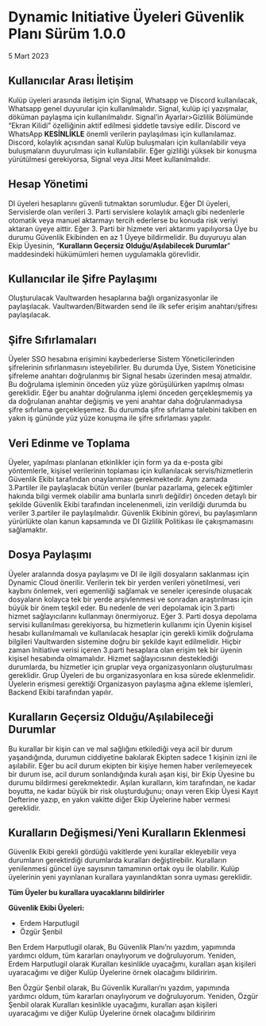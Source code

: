 # Dynamic Initiative Üyeleri Güvenlik Planı Sürüm 1.0.0
5 Mart 2023

## Kullanıcılar Arası İletişim
Kulüp üyeleri arasında iletişim için Signal, Whatsapp ve Discord kullanılacak, Whatsapp genel duyurular için kullanılmalıdır. Signal, kulüp içi yazışmalar, döküman paylaşma için kullanılmalıdır. Signal’in Ayarlar>Gizlilik Bölümünde “Ekran Kilidi” özelliğinin aktif edilmesi şiddetle tavsiye edilir. Discord ve WhatsApp **KESİNLİKLE** önemli verilerin paylaşılması için kullanılamaz. Discord, kolaylık açısından sanal Kulüp buluşmaları için kullanılabilir veya buluşmaların duyurulması için kullanılabilir. Eğer gizliliği yüksek bir konuşma yürütülmesi gerekiyorsa, Signal veya Jitsi Meet kullanılmalıdır.

## Hesap Yönetimi
DI üyeleri hesaplarını güvenli tutmaktan sorumludur. Eğer DI üyeleri, Servislerde olan verileri 3. Parti servislere kolaylık amaçlı gibi nedenlerle otomatik veya manuel aktarmayı tercih ederlerse bu konuda risk veriyi aktaran üyeye aittir. Eğer 3. Parti bir hizmete veri aktarımı yapılıyorsa Üye bu durumu Güvenlik Ekibinden en az 1 Üyeye bildirmelidir. Bu duyuruyu alan Ekip Üyesinin, “**Kuralların Geçersiz Olduğu/Aşılabilecek Durumlar**” maddesindeki hükümümleri hemen uygulamakla görevlidir.

## Kullanıcılar ile Şifre Paylaşımı
Oluşturulacak Vaultwarden hesaplarına bağlı organizasyonlar ile paylaşılacak. Vaultwarden/Bitwarden send ile ilk sefer erişim anahtarı/şifresı paylaşılacak.

## Şifre Sıfırlamaları
Üyeler SSO hesabına erişimini kaybederlerse Sistem Yöneticilerinden şifrelerinin sıfırlanmasını isteyebilirler. Bu durumda Üye, Sistem Yöneticisine şifreleme anahtarı doğrulanmış bir Signal hesabı üzerinden mesaj atmaldır. Bu doğrulama işleminin önceden yüz yüze görüşülürken yapılmış olması gereklidir. Eğer bu anahtar doğrulanma işlemi önceden gerçekleşmemiş ya da doğrulanan anahtar değişmiş ve yeni anahtar daha doğrulanmadıysa şifre sıfırlama gerçekleşemez. Bu durumda şifre sıfırlama talebini takiben en yakın iş gününde yüz yüze konuşma ile şifre sıfırlaması yapılır.

## Veri Edinme ve Toplama
Üyeler, yapılması planlanan etkinlikler için form ya da e-posta gibi yöntemlerle, kişisel verilerinin toplaması için kullanılacak servis/hizmetlerin Güvenlik Ekibi tarafından onaylanması gerekmektedir. Aynı zamada 3.Partiler ile paylaşlacak bütün veriler (bunlar pazarlama, gelecek eğitimler hakında bilgi vermek olabilir ama bunlarla sınırlı değildir) önceden detaylı bir şekilde Güvenlik Ekibi  tarafından incelenenmeli, izin verildiği durumda bu veriler 3.partiler ile paylaşılmalıdır. Güvenlik Ekibinin görevi, bu paylaşımların yürürlükte olan kanun kapsamında ve DI Gizlilik Politikası ile çakışmamasını sağlamaktır.

## Dosya Paylaşımı
Üyeler aralarında dosya paylaşımı ve DI ile ilgili dosyaların saklanması için Dynamic Cloud önerilir. Verilerin tek bir yerden verileri yönetilmesi, veri kaybını önlemek, veri egemenliği sağlamak ve seneler içeresinde oluşacak dosyaların kolayca tek bir yerde arşivlenmesi ve sonradan araştırılması için büyük bir önem teşkil eder. Bu nedenle de veri depolamak için 3.parti hizmet sağlayıcılarını kullanmayı önermiyoruz. Eğer 3. Parti dosya depolama servisi kullanılması gerekiyorsa, bu hizmetlerin kullanımı için Üyenin kişisel hesabı kullanılmamalı ve kullanılacak hesaplar için gerekli kimlik doğrulama bilgileri Vaultwarden sistemine doğru bir şekilde kayıt edilmelidir. Hiçbir zaman Initiative verisi içeren 3.parti hesaplara olan erişim tek bir üyenin kişisel hesabında olmamalıdır. Hizmet sağlayıcısının desteklediği durumlarda, bu hizmetler için gruplar veya organizasyonların oluşturulması gereklidir. Grup Üyeleri de bu organizasyonlara en kısa sürede eklenmelidir. Üyelerin erişmesi gerektiği Organizasyon paylaşma ağına ekleme işlemleri, Backend Ekibi tarafından yapılır.

## Kuralların Geçersiz Olduğu/Aşılabileceği Durumlar
Bu kurallar bir kişin can ve mal sağlığını etkilediği veya acil bir durum yaşandığında, durumun ciddiyetine bakılarak Ekipten sadece 1 kişinin izni ile aşılabilir. Eğer bu acil durum ekipten bir kişiye hemen haber verilemeyecek bir durum ise, acil durum sonlandığında kuralı aşan kişi, bir Ekip Üyesine bu durumu bildirmesi gerekmektedir. Aşılan kuralların, kim tarafından, ne kadar boyutta, ne kadar büyük bir risk oluşturduğunu; onayı veren Ekip Üyesi Kayıt Defterine yazıp, en yakın vakitte diğer Ekip Üyelerine haber vermesi gereklidir.

## Kuralların Değişmesi/Yeni Kuralların Eklenmesi
Güvenlik Ekibi gerekli gördüğü vakitlerde yeni kurallar ekleyebilir veya durumların gerektirdiği durumlarda kuralları değiştirebilir. Kuralların yenilenmesi güncel üye sayısının tamamının ortak oyu ile olabilir. Kulüp üyelerinin yeni yayınlanan kurallara yayınlandıktan sonra uyması gereklidir.

**Tüm Üyeler bu kurallara uyacaklarını bildirirler**

**Güvenlik Ekibi Üyeleri:**
- Erdem Harputlugil
- Özgür Şenbil

Ben Erdem Harputlugil olarak, Bu Güvenlik Planı’nı yazdım, yapımında yardımcı oldum, tüm kararları onaylıyorum ve doğruluyorum. Yeniden, Erdem Harputlugil olarak Kuralları kesinlikle uyacağımı, kuralları aşan kişileri uyaracağımı ve diğer Kulüp Üyelerine örnek olacağımı bildiririm.

Ben Özgür Şenbil olarak, Bu Güvenlik Kuralları’nı yazdım, yapımında yardımcı oldum, tüm kararları onaylıyorum ve doğruluyorum. Yeniden, Özgür Şenbil olarak Kuralları kesinlikle uyacağımı, kuralları aşan kişileri uyaracağımı ve diğer Kulüp Üyelerine örnek olacağımı bildiririm

